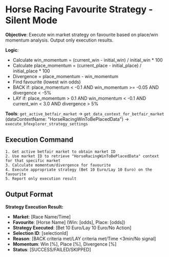 # Horse Racing Favourite Strategy - Silent Mode

**Objective**: Execute win market strategy on favourite based on place/win momentum analysis. Output only execution results.

**Logic**:
- Calculate win_momentum = (current_win - initial_win) / initial_win * 100
- Calculate place_momentum = (current_place - initial_place) / initial_place * 100  
- Divergence = place_momentum - win_momentum
- Find favourite (lowest win odds)
- BACK if: place_momentum < -0.1 AND win_momentum >= -0.05 AND divergence < -5%
- LAY if: place_momentum > 0.1 AND win_momentum < -0.1 AND current_win < 3.0 AND divergence > 5%

**Tools**: `get_active_betfair_market` → `get_data_context_for_betfair_market` (dataContextName: "HorseRacingWinToBePlacedData") → `execute_bfexplorer_strategy_settings`

## Execution Command

```
1. Get active betfair market to obtain market ID
2. Use market ID to retrieve "HorseRacingWinToBePlacedData" context for that specific market
3. Calculate momentum/divergence for favourite
4. Execute appropriate strategy (Bet 10 Euro/Lay 10 Euro) on the favourite
5. Report only execution result
```

## Output Format

**Strategy Execution Result:**
- **Market**: [Race Name/Time]
- **Favourite**: [Horse Name] (Win: [odds], Place: [odds])
- **Strategy Executed**: [Bet 10 Euro/Lay 10 Euro/No Action]
- **Selection ID**: [selectionId]
- **Reason**: [BACK criteria met/LAY criteria met/Time <3min/No signal]
- **Momentum**: Win [%], Place [%], Divergence [%]
- **Status**: [SUCCESS/FAILED/SKIPPED]
